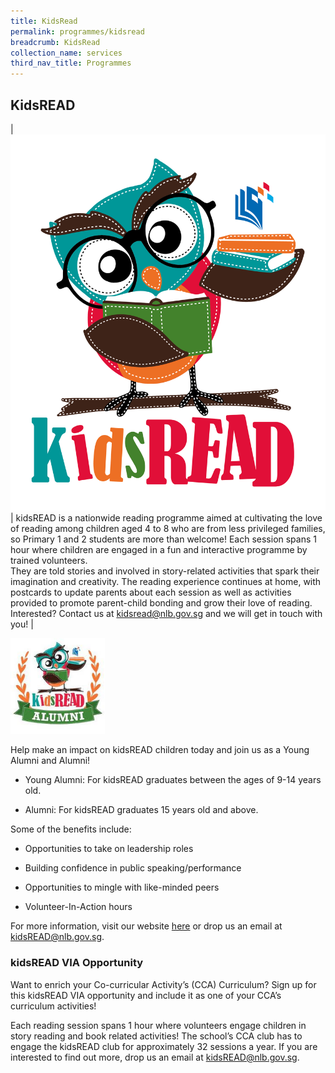 ```yaml
---
title: KidsRead
permalink: programmes/kidsread
breadcrumb: KidsRead
collection_name: services
third_nav_title: Programmes
---
```


## **KidsREAD**

| ![KidsRead Logo](/images/kidsread/KidsREAD_logo_modified.png) | kidsREAD is a nationwide reading programme aimed at cultivating the love of reading among children aged 4 to 8 who are from less privileged families, so Primary 1 and 2 students are more than welcome! Each session spans 1 hour where children are engaged in a fun and interactive programme by trained volunteers. <br> They are told stories and involved in story-related activities that spark their imagination and creativity. The reading experience continues at home, with postcards to update parents about each session as well as activities provided to promote parent-child bonding and grow their love of reading. <br> Interested? Contact us at [kidsread@nlb.gov.sg](mailto:kidsread@nlb.gov.sg) and we will get in touch with you! |

<img src="/images/kidsread/kidsREAD_alumni.jpg" style="width: 30%;">

Help make an impact on kidsREAD children today and join us as a Young Alumni and Alumni!

* Young Alumni: For kidsREAD graduates between the ages of 9-14 years old.

*  Alumni: For kidsREAD graduates 15 years old and above.

Some of the benefits include:

* Opportunities to take on leadership roles

* Building confidence in public speaking/performance

* Opportunities to mingle with like-minded peers

* Volunteer-In-Action hours

For more information, visit our website [here](https://go.gov.sg/nlb-kidsreadalumni) or drop us an email at [kidsREAD@nlb.gov.sg](mailto:kidsREAD@nlb.gov.sg).

### **kidsREAD VIA Opportunity**

Want to enrich your Co-curricular Activity’s (CCA) Curriculum? Sign up for this kidsREAD VIA opportunity and include it as one of your CCA’s curriculum activities!

Each reading session spans 1 hour where volunteers engage children in story reading and book related activities! The school’s CCA club has to engage the kidsREAD club for approximately 32 sessions a year. If you are interested to find out more, drop us an email at [kidsREAD@nlb.gov.sg](mailto:kidsREAD@nlb.gov.sg).